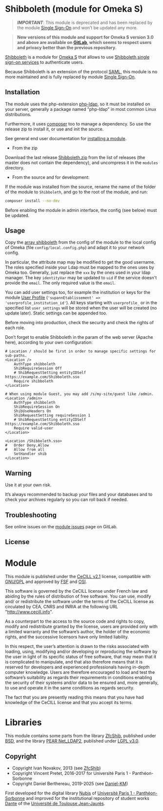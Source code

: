 Shibboleth (module for Omeka S)
===============================

> ***IMPORTANT***: This module is deprecated and has been replaced by the module
> [Single Sign-On] and won’t be updated any more.

> __New versions of this module and support for Omeka S version 3.0 and above
> are available on [GitLab], which seems to respect users and privacy better
> than the previous repository.__

[Shibboleth] is a module for [Omeka S] that allows to use [Shibboleth single sign-on services]
to authenticate users.

Because Shibboleth is an extension of the protocol [SAML], this module is no
more maintained and is fully replaced by module [Single Sign-On].


Installation
------------

The module uses the php-extension [php-ldap], so it must be installed on your
server, generally a package named "php-ldap" in most common Linux distributions.

Furthermore, it uses [composer] too to manage a dependency. So use the
release zip to install it, or use and init the source.

See general end user documentation for [installing a module].

* From the zip

Download the last release [Shibboleth.zip] from the list of releases (the master
does not contain the dependency), and uncompress it in the `modules` directory.

* From the source and for development:

If the module was installed from the source, rename the name of the folder of
the module to `Shibboleth`, and go to the root of the module, and run:

```sh
composer install --no-dev
```

Before enabling the module in admin interface, the config (see below) must be
updated.


Usage
-----

Copy the [array shibboleth] from the config of the module to the local config
of Omeka (file `config/local.config.php`) and adapt it to your network config.

In particular, the attribute map may be modified to get the good username. The
roles specified inside your Ldap must be mapped to the ones uses by Omeka too.
Generally, just replace the `xxx` by the ones used in your ldap manager. The
key `identityVar` may be updated to `uid` if the service doesn't provide the
`email`. The only required value is the `email`.

You can add user settings too, for example the institution or keys for the
module [User Profile] (`'supannEtablissement' => 'userprofile_institution_id'`).
All keys starting with `userprofile_` or in the specified list `user_settings`
will be stored when the user will be created (no update later). Static settings
can be appended too.

Before moving into production, check the security and check the rights of each
role.

Don’t forget to enable Shibboleth in the param of the web server (Apache here),
according to your own configuration:

```
# Location / should be first in order to manage specific settings for sub-paths.
<Location />
    AuthType shibboleth
    ShibRequireSession Off
    # ShibRequestSetting entityIDSelf https://example.com/Shibboleth.sso
    Require shibboleth
</Location>

# When using module Guest, you may add /s/my-site/guest like /admin.
<Location /admin>
    AuthType shibboleth
    ShibRequireSession On
    ShibUseHeaders On
    ShibRequestSetting requireSession 1
    # ShibRequestSetting entityIDSelf https://example.com/Shibboleth.sso
    Require valid-user
</Location>

<Location /Shibboleth.sso>
#   Order Deny,Allow
#   Allow from all
    SetHandler shib
</Location>
```


Warning
-------

Use it at your own risk.

It’s always recommended to backup your files and your databases and to check
your archives regularly so you can roll back if needed.


Troubleshooting
---------------

See online issues on the [module issues] page on GitLab.


License
-------

# Module

This module is published under the [CeCILL v2.1] license, compatible with
[GNU/GPL] and approved by [FSF] and [OSI].

This software is governed by the CeCILL license under French law and abiding by
the rules of distribution of free software. You can use, modify and/ or
redistribute the software under the terms of the CeCILL license as circulated by
CEA, CNRS and INRIA at the following URL "http://www.cecill.info".

As a counterpart to the access to the source code and rights to copy, modify and
redistribute granted by the license, users are provided only with a limited
warranty and the software’s author, the holder of the economic rights, and the
successive licensors have only limited liability.

In this respect, the user’s attention is drawn to the risks associated with
loading, using, modifying and/or developing or reproducing the software by the
user in light of its specific status of free software, that may mean that it is
complicated to manipulate, and that also therefore means that it is reserved for
developers and experienced professionals having in-depth computer knowledge.
Users are therefore encouraged to load and test the software’s suitability as
regards their requirements in conditions enabling the security of their systems
and/or data to be ensured and, more generally, to use and operate it in the same
conditions as regards security.

The fact that you are presently reading this means that you have had knowledge
of the CeCILL license and that you accept its terms.

# Libraries

This module contains some parts from the library [ZfcShib], published under [BSD],
and the library [PEAR Net_LDAP2], published under [LGPL v3.0].


Copyright
---------

* Copyright Ivan Novakov, 2013 (see [ZfcShib])
* Copyright Vincent Pretet, 2016-2017 for Université Paris 1 - Panthéon-Sorbonne
* Copyright Daniel Berthereau, 2019-2025 (see [Daniel-KM])

First developed for the digital library [Nubis] of [Université Paris 1 - Panthéon-Sorbonne]
and improved for the institutional repository of student works [Dante] of the
[Université de Toulouse Jean-Jaurès].


[Shibboleth]: https://gitlab.com/Daniel-KM/Omeka-S-module-Shibboleth
[Omeka S]: https://omeka.org/s
[Shibboleth single sign-on services]: https://www.shibboleth.net
[SAML]: https://en.wikipedia.org/wiki/Security_Assertion_Markup_Language
[Single Sign-On]: https://gitlab.com/Daniel-KM/Omeka-S-module-SingleSignOn
[php-ldap]: https://www.php.net/manual/fr/book.ldap.php
[composer]: https://getcomposer.org
[Shibboleth.zip]: https://gitlab.com/Daniel-KM/Omeka-S-module-Shibboleth/-/releases
[installing a module]: https://omeka.org/s/docs/user-manual/modules/#installing-modules
[array shibboleth]: https://gitlab.com/Daniel-KM/Omeka-S-module-Shibboleth/-/blob/master/config/module.config.php#L16-93
[User Profile]: https://gitlab.com/Daniel-KM/Omeka-S-module-UserProfile
[module issues]: https://gitlab.com/Daniel-KM/Omeka-S-module-Shibboleth/-/issues
[PEAR Net_LDAP2]: https://pear.php.net/package/Net_LDAP2
[CeCILL v2.1]: https://www.cecill.info/licences/Licence_CeCILL_V2.1-en.html
[GNU/GPL]: https://www.gnu.org/licenses/gpl-3.0.html
[FSF]: https://www.fsf.org
[OSI]: http://opensource.org
[ZfcShib]: https://github.com/ivan-novakov/ZfcShib
[BSD]: http://debug.cz/license/bsd-3-clause
[LGPL v3.0]: https://github.com/pear/Net_LDAP2/raw/master/LICENSE
[Nubis]: https://nubis.univ-paris1.fr
[Université Paris 1 - Panthéon-Sorbonne]: https://www.pantheonsorbonne.fr
[Dante]: https://dante.univ-tlse2.fr
[Université de Toulouse Jean-Jaurès]: https://www.univ-tlse2.fr
[GitLab]: https://gitlab.com/Daniel-KM
[Daniel-KM]: https://gitlab.com/Daniel-KM "Daniel Berthereau"
